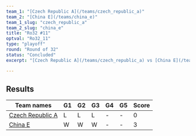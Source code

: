 ```yaml
---
team_1: "[Czech Republic A](/teams/czech_republic_a)"
team_2: "[China E](/teams/china_e)"
team_1_slug: "czech_republic_a"
team_2_slug: "china_e"
title: "Ro32 #11"
optval: "Ro32_11"
type: "playoff"
round: "Round of 32"
status: "Concluded"
excerpt: "[Czech Republic A](/teams/czech_republic_a) vs [China E](/teams/china_e)"

---
```

## Results

| Team names | G1 | G2 | G3 | G4 | G5 | Score |
|  --  |  --  |  --  |  --  |  --  |  --  |  --  |
| [Czech Republic A](/teams/czech_republic_a) | L | L | L | - | - | 0 |
| [China E](/teams/china_e) | W | W | W | - | - | 3 |
